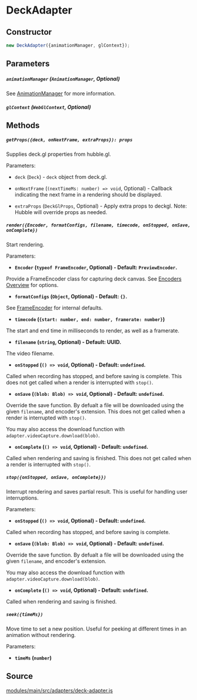 # DeckAdapter

## Constructor

```js
new DeckAdapter({animationManager, glContext});
```

## Parameters

##### `animationManager` (`AnimationManager`, Optional)

See [AnimationManager](/docs/api-reference/animations/animation-manager) for more information.

##### `glContext` (`WebGlContext`, Optional)

## Methods

##### `getProps({deck, onNextFrame, extraProps}): props`

Supplies deck.gl properties from hubble.gl.

Parameters:

* `deck` (`Deck`) - `deck` object from deck.gl.

* `onNextFrame` (`(nextTimeMs: number) => void`, Optional) - Callback indicating the next frame in a rendering should be displayed.

* `extraProps` (`DeckGlProps`, Optional) - Apply extra props to deckgl. Note: Hubble will override props as needed.

##### `render({Encoder, formatConfigs, filename, timecode, onStopped, onSave, onComplete})`

Start rendering.

Parameters:

* **`Encoder` (`typeof FrameEncoder`, Optional) - Default: `PreviewEncoder`.**

Provide a FrameEncoder class for capturing deck canvas. See [Encoders Overview](/docs/api-reference/encoder) for options.

* **`formatConfigs` (`Object`, Optional) - Default: `{}`.**

See [FrameEncoder](/docs/api-reference/encoder/frame-encoder#constructor-1) for internal defaults.

* **`timecode` (`{start: number, end: number, framerate: number}`)**

The start and end time in milliseconds to render, as well as a framerate.
          
* **`filename` (`string`, Optional) - Default: UUID.**

The video filename.

* **`onStopped` (`() => void`, Optional) - Default: `undefined`.**

Called when recording has stopped, and before saving is complete. This does not get called when a render is interrupted with `stop()`.

* **`onSave` (`(blob: Blob) => void`, Optional) - Default: `undefined`.**

Override the save function. By defualt a file will be downloaded using the given `filename`, and encoder's extension. This does not get called when a render is interrupted with `stop()`.

You may also access the download function with `adapter.videoCapture.download(blob)`.

* **`onComplete` (`() => void`, Optional) - Default: `undefined`.**

Called when rendering and saving is finished. This does not get called when a render is interrupted with `stop()`.

##### `stop({onStopped, onSave, onComplete}})`

Interrupt rendering and saves partial result. This is useful for handling user interruptions.

Parameters:

* **`onStopped` (`() => void`, Optional) - Default: `undefined`.**

Called when recording has stopped, and before saving is complete.

* **`onSave` (`(blob: Blob) => void`, Optional) - Default: `undefined`.**

Override the save function. By defualt a file will be downloaded using the given `filename`, and encoder's extension.

You may also access the download function with `adapter.videoCapture.download(blob)`.

* **`onComplete` (`() => void`, Optional) - Default: `undefined`.**

Called when rendering and saving is finished.

##### `seek({timeMs})`

Move time to set a new position. Useful for peeking at different times in an animation without rendering.

Parameters:

* **`timeMs` (`number`)**

## Source

[modules/main/src/adapters/deck-adapter.js](https://github.com/uber/hubble.gl/blob/master/modules/main/src/adapters/deck-adapter.js)
